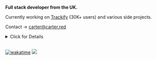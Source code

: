 **Full stack developer from the UK.**

Currently working on [Trackify](https://trackify.am) (30K+ users) and various side projects.

Contact -> carter@carter.red

<details>
<summary>Click for Details</summary>

## Current websites

| Project | Link | Users | Description | Date Created |
| ------- | ---- | ----- | ----------- | ------------ |
| **Trackify** | [trackify.am](https://trackify.am) | [38,000](https://trackify.am/meta) | Spotify stats web app | 19/03/2023 |

## WIP websites

| Project | Link | Users | Description | Date Created |
| ------- | ---- | ----- | ----------- | ------------ |
| **Apprenticeship List** | [apprenticeshiplist.com](https://apprenticeshiplist.com) | 0 | Convinient list of UK apprenticeships aggregated from multiple sources | 2023 |
| **Anki Decks** | [ankidecks.app](https://ankidecks.app) | 17 | AI tools for modifying Anki decks | 10/06/2023 |

## Previous / failed websites

| Project | Link | Users | Description | Date Created |
| ------- | ---- | ----- | ----------- | ------------ |
| **CS Jobs** | [csjobs.net](https://csjobs.net) | 0 | Job board for computer science jobs (domain no longer mine) | 9/07/2020 |
| **Refractal MC** | [refractalmc.xyz](https://refractalmc.xyz) | 0 | (never finished) Minecraft server | 23/08/2020 |
| **Steamture** | [steamture.net](https://steamture.net) | 0 | Marketplace for buying Argentinian steam accounts | 9/06/2021 |
| **Crypto To Me** | [crypto-to.me](https://crypto-to.me) | 97 | Like linktree for crypto addresses | 3/09/2021 |
| **Topaz Bots** | [topazbots.com](https://topazbots.com) | 10 | SaaS that facilitated the creation of twitter bots | 4/12/2021 |
| **Ticket AI** | [ticketai.app](https://ticketai.app) | 13 | AI tool for managing Discord tickets | 30/05/2023 |
| **Bean Battles Hacks** | [BeanBattlesHacks.net](https://BeanBattlesHacks.net) | ~1,000 | Hacks for Bean Battles | 14/04/2021 |
</details>

<br>

[![wakatime](https://wakatime.com/badge/user/7e00b909-a2bd-4160-8fa5-027f2d844940.svg)](https://wakatime.com/@7e00b909-a2bd-4160-8fa5-027f2d844940)
![](https://komarev.com/ghpvc/?username=carter-0)


